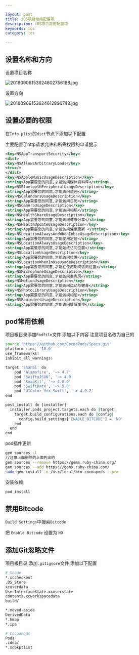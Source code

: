 ```yaml
---

layout: post
title: iOS项目常用配置项
description: iOS项目常用配置项
keywords: ios
category: ios

---
```


## 设置名称和方向

设置项目名称

![20180906153624602756188.jpg](http://image.psvmc.cn/20180906153624602756188.jpg)

设置方向

![20180906153624612896748.jpg](http://image.psvmc.cn/20180906153624612896748.jpg)



## 设置必要的权限

在`Info.plist`的`dict`节点下添加以下配置

主要配置了http请求允许和所需权限的申请提示

```xml
<key>NSAppTransportSecurity</key>
<dict>
<key>NSAllowsArbitraryLoads</key>
<true/>
</dict>
<key>NSAppleMusicUsageDescription</key>
<string>App需要您的同意,才能访问媒体资料库</string>
<key>NSBluetoothPeripheralUsageDescription</key>
<string>App需要您的同意,才能访问蓝牙</string>
<key>NSCalendarsUsageDescription</key>
<string>App需要您的同意,才能访问日历</string>
<key>NSCameraUsageDescription</key>
<string>App需要您的同意,才能访问相机</string>
<key>NSHealthShareUsageDescription</key>
<string>App需要您的同意,才能访问健康分享</string>
<key>NSHealthUpdateUsageDescription</key>
<string>App需要您的同意,才能访问健康更新 </string>
<key>NSLocationAlwaysAndWhenInUseUsageDescription</key>
<string>App需要您的同意,才能使用定位</string>
<key>NSLocationAlwaysUsageDescription</key>
<string>App需要您的同意,才能始终访问位置</string>
<key>NSLocationUsageDescription</key>
<string>App需要您的同意,才能访问位置</string>
<key>NSLocationWhenInUseUsageDescription</key>
<string>App需要您的同意,才能在使用期间访问位置</string>
<key>NSMicrophoneUsageDescription</key>
<string>App需要您的同意,才能访问麦克风</string>
<key>NSMotionUsageDescription</key>
<string>App需要您的同意,才能访问运动与健身</string>
<key>NSPhotoLibraryUsageDescription</key>
<string>App需要您的同意,才能访问相册</string>
<key>NSRemindersUsageDescription</key>
<string>App需要您的同意,才能访问提醒事项</string>
```



## pod常用依赖

项目根目录添加`Podfile`文件 添加以下内容 注意项目名改为自己的

```bash
source 'https://github.com/CocoaPods/Specs.git'
platform :ios, '10.0'
use_frameworks!
inhibit_all_warnings!

target 'ShanSi' do
	pod 'Alamofire', '~> 4.7'
	pod 'SwiftyJSON', '~> 4.0'
	pod 'SnapKit', '~> 4.0.0'
	pod 'SwiftDate', '~> 5.0'
	pod 'UIColor_Hex_Swift', '~> 4.0.2'
end

post_install do |installer|
  installer.pods_project.targets.each do |target|
    target.build_configurations.each do |config|
      config.build_settings['ENABLE_BITCODE'] = 'NO'
    end
  end
end

```

pod插件更新

```bash
gem sources -l
//注意上面删除的上面列出的
gem sources --remove https://gems.ruby-china.org/
gem sources --add https://gems.ruby-china.com/
sudo gem install -n /usr/local/bin cocoapods --pre
```

安装依赖

```bash
pod install
```



## 禁用Bitcode

`Build Settings`中搜索`Bitcode`

把 `Enable Bitcode` 设置为 `NO`



## 添加Git忽略文件

项目根目录 添加`.gitignore`文件 添加以下配置

```bash
# Xcode
*.xccheckout
.DS_Store
xcuserdata
UserInterfaceState.xcuserstate
contents.xcworkspacedata
build/

*.moved-aside
DerivedData
*.hmap
*.ipa

# CocoaPods
Pods
.idea/
*.xcbkptlist
```

